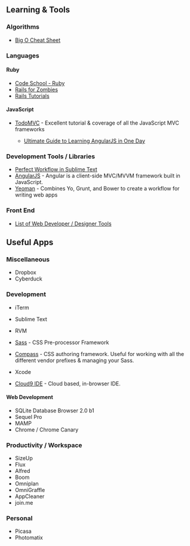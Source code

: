 ## Learning & Tools

### Algorithms
* [Big O Cheat Sheet](http://bigocheatsheet.com/)

	
### Languages

#### Ruby

* [Code School - Ruby](https://www.codeschool.com/paths/ruby)
* [Rails for Zombies](http://railsforzombies.org/)
* [Rails Tutorials](http://ruby.railstutorial.org/)

#### JavaScript
* [TodoMVC](http://todomvc.com/) - Excellent tutorial & coverage of all the JavaScript MVC frameworks

	* [Ultimate Guide to Learning AngularJS in One Day](http://toddmotto.com/ultimate-guide-to-learning-angular-js-in-one-day/)

### Development Tools / Libraries

* [Perfect Workflow in Sublime Text](https://tutsplus.com/course/improve-workflow-in-sublime-text-2/)
* [AngularJS](http://angularjs.org/) - Angular is a client-side MVC/MVVM framework built in JavaScript.
* [Yeoman](http://yeoman.io/) - Combines Yo, Grunt, and Bower to create a workflow for writing web apps

### Front End

* [List of Web Developer / Designer Tools](http://www.designyourway.net/blog/resources/if-youre-a-web-designer-or-web-developer-youll-want-these-new-resources/)


## Useful Apps



### Miscellaneous

* Dropbox
* Cyberduck

### Development

* iTerm
* Sublime Text
* RVM
* [Sass](http://sass-lang.com/) - CSS Pre-processor Framework
* [Compass](http://compass-style.org/) - CSS authoring framework. Useful for working with all the different vendor prefixes & managing your Sass.
* Xcode

* [Cloud9 IDE](https://c9.io/) - Cloud based, in-browser IDE.



#### Web Development
* SQLite Database Browser 2.0 b1
* Sequel Pro
* MAMP 
* Chrome / Chrome Canary


### Productivity / Workspace

* SizeUp
* Flux
* Alfred
* Boom
* Omniplan
* OmniGraffle
* AppCleaner
* join.me

### Personal

* Picasa
* Photomatix
